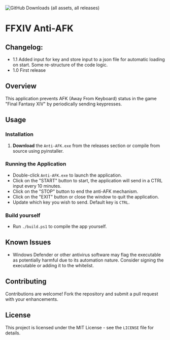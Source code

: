 ![GitHub Downloads (all assets, all releases)](https://img.shields.io/github/downloads/sevu11/ffxiv-anti-afk/total)

# FFXIV Anti-AFK

## Changelog:
- 1.1 Added input for key and store input to a json file for automatic loading on start. Some re-structure of the code logic.
- 1.0 First release

## Overview
This application prevents AFK (Away From Keyboard) status in the game "Final Fantasy XIV" by periodically sending keypresses.

## Usage

### Installation
1. **Download** the `Anti-AFK.exe` from the releases section or compile from source using pyinstaller.

### Running the Application
- Double-click `Anti-AFK.exe` to launch the application.
- Click on the "START" button to start, the application will send in a CTRL input every 10 minutes.
- Click on the "STOP" button to end the anti-AFK mechanism.
- Click on the "EXIT" button or close the window to quit the application.
- Update which key you wish to send. Default key is `CTRL`. 

### Build yourself
- Run `./build.ps1` to compile the app yourself.

## Known Issues
- Windows Defender or other antivirus software may flag the executable as potentially harmful due to its automation nature. Consider signing the executable or adding it to the whitelist.

## Contributing
Contributions are welcome! Fork the repository and submit a pull request with your enhancements.

## License
This project is licensed under the MIT License - see the `LICENSE` file for details.
